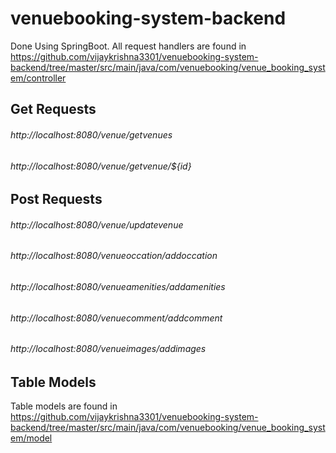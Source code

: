 # venuebooking-system-backend
Done Using SpringBoot. All request handlers are found in https://github.com/vijaykrishna3301/venuebooking-system-backend/tree/master/src/main/java/com/venuebooking/venue_booking_system/controller
## Get Requests
###### http://localhost:8080/venue/getvenues
###### http://localhost:8080/venue/getvenue/${id}
## Post Requests
###### http://localhost:8080/venue/updatevenue
###### http://localhost:8080/venueoccation/addoccation
###### http://localhost:8080/venueamenities/addamenities
###### http://localhost:8080/venuecomment/addcomment
###### http://localhost:8080/venueimages/addimages
## Table Models
Table models are found in https://github.com/vijaykrishna3301/venuebooking-system-backend/tree/master/src/main/java/com/venuebooking/venue_booking_system/model

